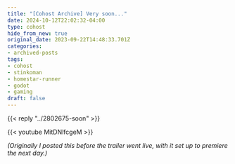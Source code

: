 ```yaml
---
title: "[Cohost Archive] Very soon..."
date: 2024-10-12T22:02:32-04:00
type: cohost
hide_from_new: true
original_date: 2023-09-22T14:48:33.701Z
categories:
- archived-posts
tags:
- cohost
- stinkoman
- homestar-runner
- godot
- gaming
draft: false
---
```


{{< reply "../2802675-soon" >}}

{{< youtube MitDNlfcgeM >}}

*(Originally I posted this before the trailer went live, with it set up to premiere the next day.)*